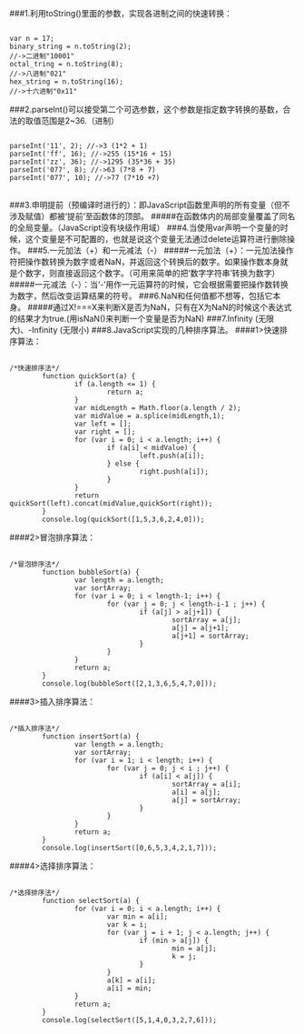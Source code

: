 ###1.利用toString()里面的参数，实现各进制之间的快速转换：
<pre><code>
var n = 17;
binary_string = n.toString(2);
//->二进制"10001"
octal_tring = n.toString(8);
//->八进制"021"
hex_string = n.toString(16);
//->十六进制"0x11"</code>
</pre>
###2.parseInt()可以接受第二个可选参数，这个参数是指定数字转换的基数，合法的取值范围是2~36.（进制）
<pre>
<code>
parseInt('11', 2); //->3 (1*2 + 1)
parseInt('ff', 16); //->255 (15*16 + 15)
parseInt('zz', 36); //->1295 (35*36 + 35)
parseInt('077', 8); //->63 (7*8 + 7)
parseInt('077', 10); //->77 (7*10 +7)
</code>
</pre>
###3.申明提前（预编译时进行的）：即JavaScript函数里声明的所有变量（但不涉及赋值）都被‘提前’至函数体的顶部。
#####在函数体内的局部变量覆盖了同名的全局变量。（JavaScript没有块级作用域）
###4.当使用var声明一个变量的时候，这个变量是不可配置的，也就是说这个变量无法通过delete运算符进行删除操作。
###5.一元加法（+）和一元减法（-）
#####一元加法（+）：一元加法操作符把操作数转换为数字或者NaN，并返回这个转换后的数字。如果操作数本身就是个数字，则直接返回这个数字。（可用来简单的把‘数字字符串’转换为数字）
#####一元减法（-）：当‘-’用作一元运算符的时候，它会根据需要把操作数转换为数字，然后改变运算结果的符号。
###6.NaN和任何值都不想等，包括它本身。
#####通过X!===X来判断X是否为NaN，只有在X为NaN的时候这个表达式的结果才为true.(用isNaN()来判断一个变量是否为NaN)
###7.Infinity (无限大)、-Infinity (无限小)
###8.JavaScript实现的几种排序算法。
####1>快速排序算法：
<pre><code>
/*快速排序法*/
        function quickSort(a) {
                if (a.length <= 1) {
                        return a;
                }
                var midLength = Math.floor(a.length / 2);
                var midValue = a.splice(midLength,1);
                var left = [];
                var right = [];
                for (var i = 0; i < a.length; i++) {
                        if (a[i] < midValue) {
                                left.push(a[i]);
                        } else {
                                right.push(a[i]);
                        }
                }
                return quickSort(left).concat(midValue,quickSort(right));
        }
        console.log(quickSort([1,5,3,6,2,4,0]));
</code></pre>
####2>冒泡排序算法：
<pre><code>
/*冒泡排序法*/
        function bubbleSort(a) {
                var length = a.length;
                var sortArray;
                for (var i = 0; i < length-1; i++) {
                        for (var j = 0; j < length-i-1 ; j++) {
                                if (a[j] > a[j+1]) {
                                        sortArray = a[j];
                                        a[j] = a[j+1];
                                        a[j+1] = sortArray;
                                }
                        }
                }
                return a;
        }
        console.log(bubbleSort([2,1,3,6,5,4,7,0]));
</code></pre>
####3>插入排序算法：
<pre><code>
/*插入排序法*/
        function insertSort(a) {
                var length = a.length;
                var sortArray;
                for (var i = 1; i < length; i++) {
                        for (var j = 0; j < i ; j++) {
                                if (a[i] < a[j]) {
                                        sortArray = a[i];
                                        a[i] = a[j];
                                        a[j] = sortArray;
                                }
                        }
                }
                return a;
        }
        console.log(insertSort([0,6,5,3,4,2,1,7]));
</code></pre>
####4>选择排序算法：
<pre><code>
/*选择排序法*/
        function selectSort(a) {
                for (var i = 0; i < a.length; i++) {
                        var min = a[i];
                        var k = i;
                        for (var j = i + 1; j < a.length; j++) {
                                if (min > a[j]) {
                                        min = a[j];
                                        k = j;
                                }
                        }
                        a[k] = a[i];
                        a[i] = min;
                }
                return a;
        }
        console.log(selectSort([5,1,4,0,3,2,7,6]));
</code></pre>
